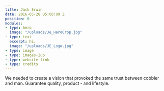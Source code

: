 ```yaml
---
title: Jack Erwin
date: 2016-05-28 05:00:00 Z
position: 0
modules:
- type: hero
  image: "/uploads/Je_HeroCrop.jpg"
- type: text
  excerpt: hi.
  image: "/uploads/JE_Logo.jpg"
- type: image
- type: images-2up
- type: website-link
- type: credits
---
```


We needed to create a vision that provoked the same trust between cobbler and man. Guarantee quality, product - and lifestyle.